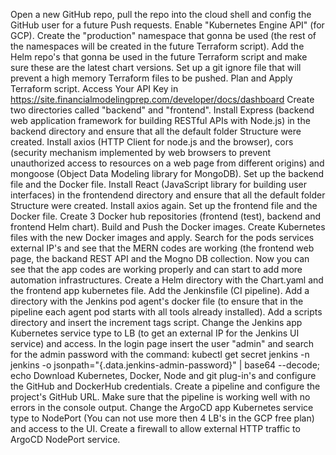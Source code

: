 Open a new GitHub repo, pull the repo into the cloud shell and config the GitHub user for a future Push requests.
Enable "Kubernetes Engine API" (for GCP).
Create the "production" namespace that gonna be used (the rest of the namespaces will be created in the future Terraform script).
Add the Helm repo's that gonna be used in the future Terraform script and make sure these are the latest chart versions.
Set up a git ignore file that will prevent a high memory Terraform files to be pushed. 
Plan and Apply Terraform script.
Access Your API Key in https://site.financialmodelingprep.com/developer/docs/dashboard
Create two directories called "backend" and "frontend".
Install Express (backend web application framework for building RESTful APIs with Node.js) in the backend directory and ensure that all the default folder Structure were created.
Install axios (HTTP Client for node.js and the browser), cors (security mechanism implemented by web browsers to prevent unauthorized access to resources on a web page from different origins) and mongoose (Object Data Modeling library for MongoDB).
Set up the backend file and the Docker file.
Install React (JavaScript library for building user interfaces) in the frontendend directory and ensure that all the default folder Structure were created.
Install axios again.
Set up the frontend file and the Docker file.
Create 3 Docker hub repositories (frontend (test), backend and frontend Helm chart).
Build and Push the Docker images.
Create Kubernetes files with the new Docker images and apply.
Search for the pods services external IP's and see that the MERN codes are working (the frontend web page, the backand REST API and the Mogno DB collection.
Now you can see that the app codes are working properly and can start to add more automation infrastructures.
Create a Helm directory with the Chart.yaml and the frontend app kubernetes file.
Add the Jenkinsfile (CI pipeline).
Add a directory with the Jenkins pod agent's docker file (to ensure that in the pipeline each agent pod starts with all tools already installed).
Add a scripts directory and insert the increment tags script.
Change the Jenkins app Kubernetes service type to LB (to get an external IP for the Jenkins UI service) and access.
In the login page insert the user "admin" and search for the admin password with the command:                                                                                 kubectl get secret jenkins -n jenkins   -o jsonpath="{.data.jenkins-admin-password}" | base64 --decode; echo
Download Kubernetes, Docker, Node and git plug-in's and configure the GitHub and DockerHub credentials.
Create a pipeline and configure the project's GitHub URL.
Make sure that the pipeline is working well with no errors in the console output.
Change the ArgoCD app Kubernetes service type to NodePort (You can not use more then 4 LB's in the GCP free plan) and access to the UI.
Create a firewall to allow external HTTP traffic to ArgoCD NodePort service.                                                                         

